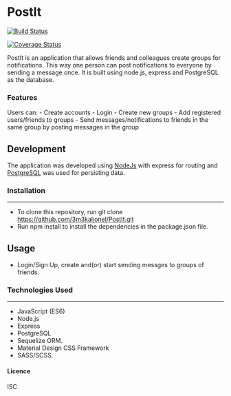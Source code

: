 # PostIt

[![Build Status](https://travis-ci.org/3m3kalionel/PostIt.svg?branch=develop)](https://travis-ci.org/3m3kalionel/PostIt)

[![Coverage Status](https://coveralls.io/repos/github/3m3kalionel/PostIt/badge.svg?branch=develop)](https://coveralls.io/github/3m3kalionel/PostIt?branch=develop)

PostIt is an application that allows friends and colleagues create groups for notifications. This way one person can post notifications to everyone by sending a message once. It is built using node.js, express and PostgreSQL as the database.

### Features
Users can:
    - Create accounts
    - Login
    - Create new groups
    - Add registered users/friends to groups
    - Send messages/notifications to friends in the same group by posting messages in the group

## Development
The application was developed using [NodeJs](https://nodejs.org) with express for routing and  [PostgreSQL](https://www.postgresql.org/) was used for persisting data.
    
### Installation
---

- To clone this repository, run git clone https://github.com/3m3kalionel/PostIt.git
- Run npm install to install the dependencies in the package.json file.

## Usage
- Login/Sign Up, create and(or) start sending messges to groups of friends.

### Technologies Used
---

- JavaScript (ES6)
- Node.js
- Express
- PostgreSQL
- Sequelize ORM.
- Material Design CSS Framework
- SASS/SCSS.

#### Licence
ISC
